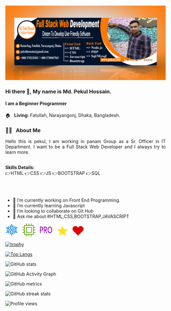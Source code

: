 ![I am a  Beginner Programmer](https://github.com/pekulhossain/calculator/blob/main/Bannaer%205.jpg)
### Hi there 👋, My name is Md. Pekul Hossain.<br />
 #### I am a  Beginner Programmer <br />
🏠 &nbsp; <b>Living:</b> Fatullah, Narayangonj, Dhaka, Bangladesh.<br />
### 👨‍🏫 &nbsp; About Me
<p align="justify">Hello this is pekul, I am working in panam Group as a Sr. Officer in IT Department. I want to be a Full Stack Web Developer and I always try to learn more.</p> <br />
<b> Skills Details: </b> <br />
👉HTML 👉CSS 👉JS 👉BOOTSTRAP 👉SQL 

<br /><br />
- 🔭 I’m currently working on Front End Programming. 
- 🌱 I’m currently learning Javascript 
- 👯 I’m looking to collaborate on Git Hub 
- 💬 Ask me about #HTML,CSS,BOOTSTRAP,JAVASCRIPT 

<a href='https://pekulhossain.github.io/panamgroup/'></a>

<a href='https://archiveprogram.github.com/'><img src='https://raw.githubusercontent.com/acervenky/animated-github-badges/master/assets/acbadge.gif' width='40' height='40'></a> <a href='https://docs.github.com/en/developers'><img src='https://raw.githubusercontent.com/acervenky/animated-github-badges/master/assets/devbadge.gif' width='40' height='40'></a> <a href='https://github.com/pricing'><img src='https://raw.githubusercontent.com/acervenky/animated-github-badges/master/assets/pro.gif' width='40' height='40'></a> <a href='https://stars.github.com/'><img src='https://raw.githubusercontent.com/acervenky/animated-github-badges/master/assets/starbadge.gif' width='35' height='35'></a> <a href='https://docs.github.com/en/github/supporting-the-open-source-community-with-github-sponsors'><img src='https://raw.githubusercontent.com/acervenky/animated-github-badges/master/assets/sponsorbadge.gif' width='35' height='35'></a> 

[![trophy](https://github-profile-trophy.vercel.app/?username=https://github.com/pekulhossain)](https://github.com/ryo-ma/github-profile-trophy)

[![Top Langs](https://github-readme-stats.vercel.app/api/top-langs/?username=https://github.com/pekulhossain)](https://github.com/anuraghazra/github-readme-stats)

![GitHub stats](https://github-readme-stats.vercel.app/api?username=https://github.com/pekulhossain&show_icons=true&count_private=true)  

![GitHub Activity Graph](https://activity-graph.herokuapp.com/graph?username=https://github.com/pekulhossain)  

![GitHub metrics](https://metrics.lecoq.io/https://github.com/pekulhossain)  

![GitHub streak stats](https://streak-stats.demolab.com/?user=https://github.com/pekulhossain)  

![Profile views](https://gpvc.arturio.dev/https://github.com/pekulhossain)  
